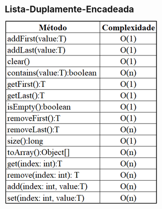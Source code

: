 # Lista-Duplamente-Encadeada

![](https://raw.githubusercontent.com/luizaliebl/DLinkedList/master/Complexidade.png)
